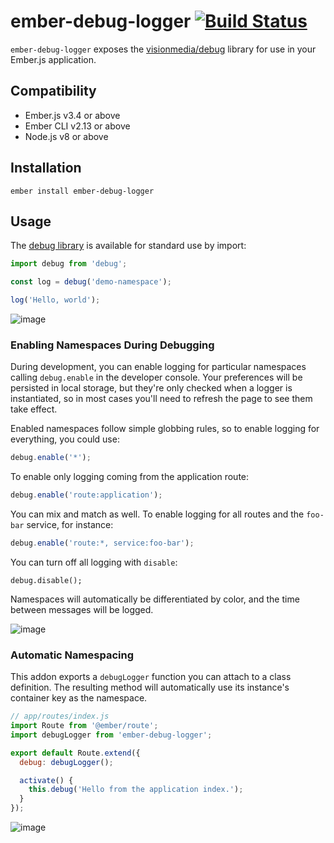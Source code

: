 # ember-debug-logger [![Build Status](https://travis-ci.org/salsify/ember-debug-logger.svg?branch=master)](https://travis-ci.org/salsify/ember-debug-logger)

`ember-debug-logger` exposes the [visionmedia/debug](https://github.com/visionmedia/debug) library for use in your Ember.js application.


Compatibility
------------------------------------------------------------------------------

* Ember.js v3.4 or above
* Ember CLI v2.13 or above
* Node.js v8 or above


Installation
------------------------------------------------------------------------------

`ember install ember-debug-logger`

## Usage

The [debug library](https://github.com/visionmedia/debug) is available for standard use by import:

```js
import debug from 'debug';

const log = debug('demo-namespace');

log('Hello, world');
```

![image](https://cloud.githubusercontent.com/assets/108688/8261895/117445f0-169c-11e5-913e-941e82dd2a52.png)

### Enabling Namespaces During Debugging

During development, you can enable logging for particular namespaces calling `debug.enable` in the developer console. Your preferences will be persisted in local storage, but they're only checked when a logger is instantiated, so in most cases you'll need to refresh the page to see them take effect.

Enabled namespaces follow simple globbing rules, so to enable logging for everything, you could use:

```js
debug.enable('*');
```

To enable only logging coming from the application route:

```js
debug.enable('route:application');
```

You can mix and match as well. To enable logging for all routes and the `foo-bar` service, for instance:

```js
debug.enable('route:*, service:foo-bar');
```

You can turn off all logging with `disable`:

```
debug.disable();
```

Namespaces will automatically be differentiated by color, and the time between messages will be logged.

![image](https://cloud.githubusercontent.com/assets/108688/8263047/624cd006-16a5-11e5-9ba8-bd67d5ce5d7b.png)


### Automatic Namespacing

This addon exports a `debugLogger` function you can attach to a class definition. The resulting method will automatically use its instance's container key as the namespace.

```js
// app/routes/index.js
import Route from '@ember/route';
import debugLogger from 'ember-debug-logger';

export default Route.extend({
  debug: debugLogger();

  activate() {
    this.debug('Hello from the application index.');
  }
});
```

![image](https://cloud.githubusercontent.com/assets/108688/8262107/e0e71bb8-169d-11e5-9b74-9a895ed7e418.png)
